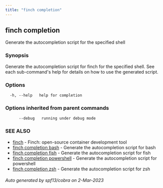 ```yaml
---
title: "finch completion"
---
```

## finch completion

Generate the autocompletion script for the specified shell

### Synopsis

Generate the autocompletion script for finch for the specified shell.
See each sub-command's help for details on how to use the generated script.


### Options

```
  -h, --help   help for completion
```

### Options inherited from parent commands

```
      --debug   running under debug mode
```

### SEE ALSO

* [finch](../finch/)	 - Finch: open-source container development tool
* [finch completion bash](../finch_completion_bash/)	 - Generate the autocompletion script for bash
* [finch completion fish](../finch_completion_fish/)	 - Generate the autocompletion script for fish
* [finch completion powershell](../finch_completion_powershell/)	 - Generate the autocompletion script for powershell
* [finch completion zsh](../finch_completion_zsh/)	 - Generate the autocompletion script for zsh

###### Auto generated by spf13/cobra on 2-Mar-2023
